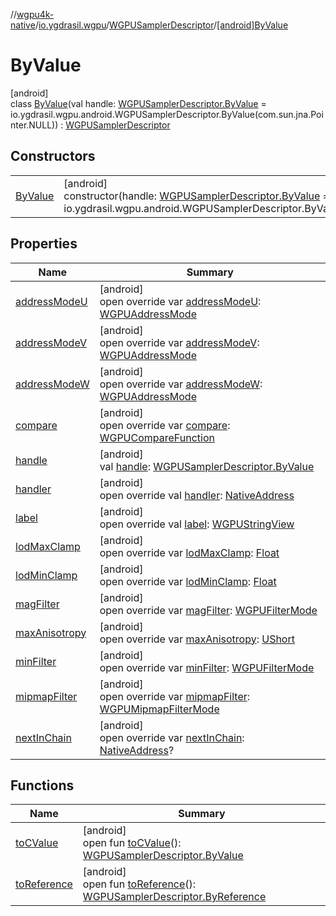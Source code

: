 //[wgpu4k-native](../../../../index.md)/[io.ygdrasil.wgpu](../../index.md)/[WGPUSamplerDescriptor](../index.md)/[[android]ByValue](index.md)

# ByValue

[android]\
class [ByValue](index.md)(val handle: [WGPUSamplerDescriptor.ByValue](../../../io.ygdrasil.wgpu.android/-w-g-p-u-sampler-descriptor/-by-value/index.md) = io.ygdrasil.wgpu.android.WGPUSamplerDescriptor.ByValue(com.sun.jna.Pointer.NULL)) : [WGPUSamplerDescriptor](../index.md)

## Constructors

| | |
|---|---|
| [ByValue](-by-value.md) | [android]<br>constructor(handle: [WGPUSamplerDescriptor.ByValue](../../../io.ygdrasil.wgpu.android/-w-g-p-u-sampler-descriptor/-by-value/index.md) = io.ygdrasil.wgpu.android.WGPUSamplerDescriptor.ByValue(com.sun.jna.Pointer.NULL)) |

## Properties

| Name | Summary |
|---|---|
| [addressModeU](address-mode-u.md) | [android]<br>open override var [addressModeU](address-mode-u.md): [WGPUAddressMode](../../-w-g-p-u-address-mode/index.md) |
| [addressModeV](address-mode-v.md) | [android]<br>open override var [addressModeV](address-mode-v.md): [WGPUAddressMode](../../-w-g-p-u-address-mode/index.md) |
| [addressModeW](address-mode-w.md) | [android]<br>open override var [addressModeW](address-mode-w.md): [WGPUAddressMode](../../-w-g-p-u-address-mode/index.md) |
| [compare](compare.md) | [android]<br>open override var [compare](compare.md): [WGPUCompareFunction](../../-w-g-p-u-compare-function/index.md) |
| [handle](handle.md) | [android]<br>val [handle](handle.md): [WGPUSamplerDescriptor.ByValue](../../../io.ygdrasil.wgpu.android/-w-g-p-u-sampler-descriptor/-by-value/index.md) |
| [handler](handler.md) | [android]<br>open override val [handler](handler.md): [NativeAddress](../../../ffi/-native-address/index.md) |
| [label](label.md) | [android]<br>open override val [label](label.md): [WGPUStringView](../../-w-g-p-u-string-view/index.md) |
| [lodMaxClamp](lod-max-clamp.md) | [android]<br>open override var [lodMaxClamp](lod-max-clamp.md): [Float](https://kotlinlang.org/api/core/kotlin-stdlib/kotlin/-float/index.html) |
| [lodMinClamp](lod-min-clamp.md) | [android]<br>open override var [lodMinClamp](lod-min-clamp.md): [Float](https://kotlinlang.org/api/core/kotlin-stdlib/kotlin/-float/index.html) |
| [magFilter](mag-filter.md) | [android]<br>open override var [magFilter](mag-filter.md): [WGPUFilterMode](../../-w-g-p-u-filter-mode/index.md) |
| [maxAnisotropy](max-anisotropy.md) | [android]<br>open override var [maxAnisotropy](max-anisotropy.md): [UShort](https://kotlinlang.org/api/core/kotlin-stdlib/kotlin/-u-short/index.html) |
| [minFilter](min-filter.md) | [android]<br>open override var [minFilter](min-filter.md): [WGPUFilterMode](../../-w-g-p-u-filter-mode/index.md) |
| [mipmapFilter](mipmap-filter.md) | [android]<br>open override var [mipmapFilter](mipmap-filter.md): [WGPUMipmapFilterMode](../../-w-g-p-u-mipmap-filter-mode/index.md) |
| [nextInChain](next-in-chain.md) | [android]<br>open override var [nextInChain](next-in-chain.md): [NativeAddress](../../../ffi/-native-address/index.md)? |

## Functions

| Name | Summary |
|---|---|
| [toCValue](../[android]to-c-value.md) | [android]<br>open fun [toCValue](../[android]to-c-value.md)(): [WGPUSamplerDescriptor.ByValue](../../../io.ygdrasil.wgpu.android/-w-g-p-u-sampler-descriptor/-by-value/index.md) |
| [toReference](../to-reference.md) | [android]<br>open fun [toReference](../to-reference.md)(): [WGPUSamplerDescriptor.ByReference](../../../io.ygdrasil.wgpu.android/-w-g-p-u-sampler-descriptor/-by-reference/index.md) |